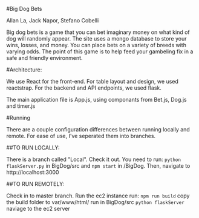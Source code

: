 #Big Dog Bets

Allan La, Jack Napor, Stefano Cobelli

Big dog bets is a game that you can bet imaginary money on what kind of dog will randomly appear. The site uses a mongo database to store your wins, losses, and money. You can place bets on a variety of breeds with varying odds. The point of this game is to help feed your gambeling fix in a safe and friendly environment.

#Architecture: 

We use React for the front-end. For table layout and design, we used reactstrap. For the backend and API endpoints, we used flask.

The main application file is App.js, using componants from Bet.js, Dog.js and timer.js



#Running

There are a couple configuration differences between running locally and remote. For ease of use, I've seperated them into branches.

##TO RUN LOCALLY:

There is a branch called "Local". Check it out.
You need to run:
`python flaskServer.py` in BigDog/src
and `npm start` in /BigDog.
Then, navigate to http://localhost:3000

##TO RUN REMOTELY:

Check in to master branch.
Run the ec2 instance
run:
`npm run build`
copy the build folder to var/www/html/
run in BigDog/src
`python flaskServer`
naviage to the ec2 server


